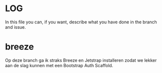 # LOG
In this file you can, if you want, describe what you have done in the branch and issue.

# breeze
Op deze branch ga ik straks Breeze en Jetstrap installeren zodat we lekker aan de slag kunnen met een Bootstrap Auth Scaffold.
